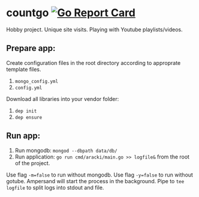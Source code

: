 # countgo [![Go Report Card](https://goreportcard.com/badge/github.com/aracki/countgo)](https://goreportcard.com/report/github.com/aracki/countgo)
Hobby project.
Unique site visits.
Playing with Youtube playlists/videos.

## Prepare app:

Create configuration files in the root directory according to approprate template files.

1. `mongo_config.yml`
2. `config.yml`

Download all libraries into your vendor folder:

1. `dep init`
2. `dep ensure`

## Run app:

1. Run mongodb: `mongod --dbpath data/db/`
2. Run application: `go run cmd/aracki/main.go >> logfile&` from the root of the project. 

Use flag `-m=false` to run without mongodb.
Use flag `-y=false` to run without gotube.
Ampersand will start the process in the background.
Pipe to `tee logfile` to split logs into stdout and file.
